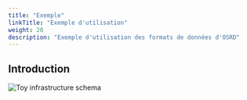 ```yaml
---
title: "Exemple"
linkTitle: "Exemple d'utilisation"
weight: 20
description: "Exemple d'utilisation des formats de données d'OSRD"
---
```


## Introduction

![Toy infrastructure schema](../svg_schemas/small_infra_schema.svg)

